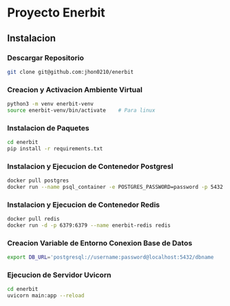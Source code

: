 # Proyecto Enerbit

## Instalacion

### Descargar Repositorio

```bash
git clone git@github.com:jhon0210/enerbit
```

### Creacion y Activacion Ambiente Virtual

```bash
python3 -m venv enerbit-venv
source enerbit-venv/bin/activate    # Para linux
```

### Instalacion de Paquetes

```bash
cd enerbit
pip install -r requirements.txt
```

### Instalacion y Ejecucion de Contenedor Postgresl

```bash
docker pull postgres
docker run --name psql_container -e POSTGRES_PASSWORD=password -p 5432:5432 -d postgres
```

### Instalacion y Ejecucion de Contenedor Redis

```bash
docker pull redis
docker run -d -p 6379:6379 --name enerbit-redis redis
```

### Creacion Variable de Entorno Conexion Base de Datos

```bash
export DB_URL='postgresql://username:password@localhost:5432/dbname
```

### Ejecucion de Servidor Uvicorn

```bash
cd enerbit
uvicorn main:app --reload
```
